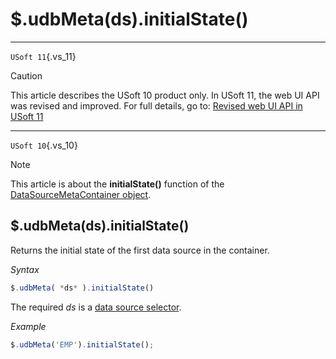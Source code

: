 # $.udbMeta(ds).initialState()



----

`USoft 11`{.vs_11}

> [!CAUTION]
> This article describes the USoft 10 product only.
> In USoft 11, the web UI API was revised and improved. For full details, go to:
> [Revised web UI API in USoft 11](/docs/Web%20and%20app%20UIs/UDB%20udb/Revised%20web%20UI%20API%20in%20USoft%2011.md)

----

`USoft 10`{.vs_10}

> [!NOTE]
> This article is about the **initialState()** function of the [DataSourceMetaContainer object](/docs/Web%20and%20app%20UIs/UDB%20DataSourceMetaContainer).

## **$.udbMeta(ds).initialState()**

Returns the initial state of the first data source in the container.

*Syntax*

```js
$.udbMeta( *ds* ).initialState()
```

The required *ds* is a [data source selector](/docs/Web%20and%20app%20UIs/UDB%20DataSourceMetaContainer/UDB%20DataSourceMetaContainer%20object.md).

*Example*

```js
$.udbMeta('EMP').initialState();
```

 